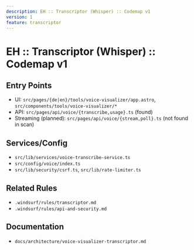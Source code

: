 ```yaml
---
description: EH :: Transcriptor (Whisper) :: Codemap v1
version: 1
feature: transcriptor
---
```


# EH :: Transcriptor (Whisper) :: Codemap v1

## Entry Points

- UI: `src/pages/{de|en}/tools/voice-visualizer/app.astro`, `src/components/tools/voice-visualizer/*`
- API: `src/pages/api/voice/{transcribe,usage}.ts` (found)
- Streaming (planned): `src/pages/api/voice/{stream,poll}.ts` (not found in scan)

## Services/Config

- `src/lib/services/voice-transcribe-service.ts`
- `src/config/voice/index.ts`
- `src/lib/security/csrf.ts`, `src/lib/rate-limiter.ts`

## Related Rules

- `.windsurf/rules/transcriptor.md`
- `.windsurf/rules/api-and-security.md`

## Documentation

- `docs/architecture/voice-visualizer-transcriptor.md`
